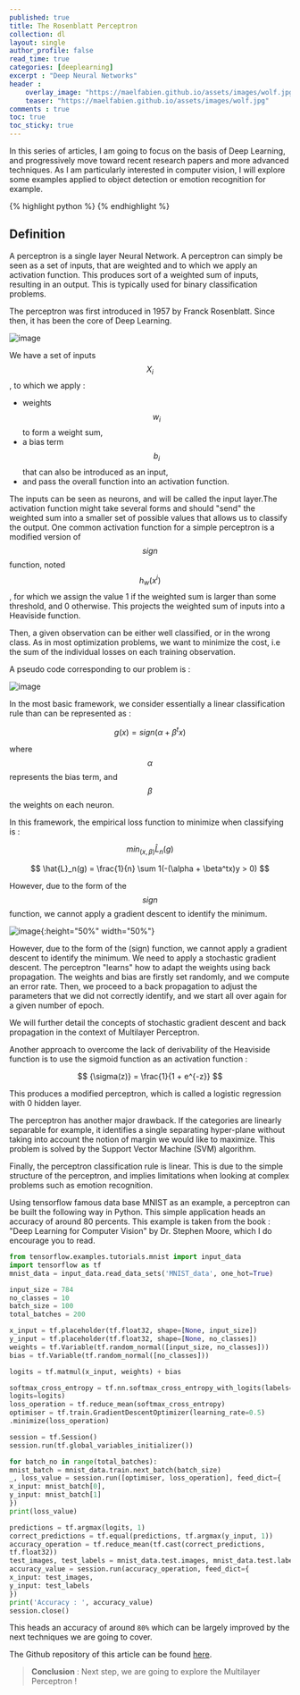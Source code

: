 ```yaml
---
published: true
title: The Rosenblatt Perceptron
collection: dl
layout: single
author_profile: false
read_time: true
categories: [deeplearning]
excerpt : "Deep Neural Networks"
header :
    overlay_image: "https://maelfabien.github.io/assets/images/wolf.jpg"
    teaser: "https://maelfabien.github.io/assets/images/wolf.jpg"
comments : true
toc: true
toc_sticky: true
---
```

In this series of articles, I am going to focus on the basis of Deep Learning, and progressively move toward recent research papers and more advanced techniques. As I am particularly interested in computer vision, I will explore some examples applied to object detection or emotion recognition for example.

{% highlight python %}
{% endhighlight %}

<script type="text/javascript" async
    src="https://cdn.mathjax.org/mathjax/latest/MathJax.js?config=TeX-MML-AM_CHTML">
</script>

## Definition

A perceptron is a single layer Neural Network. A perceptron can simply be seen as a set of inputs, that are weighted and to which we apply an activation function. This produces sort of a weighted sum of inputs, resulting in an output. This is typically used for binary classification problems. 

The perceptron was first introduced in 1957 by Franck Rosenblatt. Since then, it has been the core of Deep Learning.


![image](https://maelfabien.github.io/assets/images/perceptron.png)

We have a set of inputs $$ X_i $$, to which we apply :
- weights $$ w_i $$ to form a weight sum,
- a bias term $$ b_i $$ that can also be introduced as an input,
- and pass the overall function into an activation function.


The inputs can be seen as neurons, and will be called the input layer.The activation function might take several forms and should "send" the weighted sum into a smaller set of possible values that allows us to classify the output. One common activation function for a simple perceptron is a modified version of $$ sign $$ function, noted $$ h_w(x^i) $$, for which we assign the value 1 if the weighted sum is larger than some threshold, and 0 otherwise. This projects the weighted sum of inputs into a Heaviside function.

Then, a given observation can be either well classified, or in the wrong class. As in most optimization problems, we want to minimize the cost, i.e the sum of the individual losses on each training observation.

A pseudo code corresponding to our problem is :

![image](https://maelfabien.github.io/assets/images/pseudo.png)


In the most basic framework, we consider essentially a linear classification rule than can be represented as :

$$ g(x) = sign({\alpha + \beta^tx}) $$


where $$ {\alpha} $$ represents the bias term, and $$ {\beta} $$ the weights on each neuron.

In this framework, the empirical loss function to minimize when classifying is :

$$ min_{(x, {\beta})}\hat{L}_n(g) $$

$$ \hat{L}_n(g) = \frac{1}{n} \sum 1(-(\alpha + \beta^tx)y > 0)  $$

However, due to the form of the $$ sign $$ function, we cannot apply a gradient descent to identify the minimum. 


![image](https://maelfabien.github.io/assets/images/Signum_function.svg.png){:height="50%" width="50%"}

However, due to the form of the \(sign\) function, we cannot apply a gradient descent to identify the minimum. We need to apply a stochastic gradient descent. The perceptron "learns" how to adapt the weights using back propagation. The weights and bias are firstly set randomly, and we compute an error rate. Then, we proceed to a back propagation to adjust the parameters that we did not correctly identify, and we start all over again for a given number of epoch.

We will further detail the concepts of stochastic gradient descent and back propagation in the context of Multilayer Perceptron.

Another approach to overcome the lack of derivability of the Heaviside function is to use the sigmoid function as an activation function :

$$ {\sigma(z)} = \frac{1}{1 + e^{-z}}  $$

This produces a modified perceptron, which is called a logistic regression with 0 hidden layer.

The perceptron has another major drawback. If the categories are linearly separable for example, it identifies a single separating hyper-plane without taking into account the notion of margin we would like to maximize. This problem is solved by the Support Vector Machine (SVM) algorithm.

Finally, the perceptron classification rule is linear. This is due to the simple structure of the perceptron, and implies limitations when looking at complex problems such as emotion recognition.

Using tensorflow famous data base MNIST as an example, a perceptron can be built the following way in Python. This simple application heads an accuracy of around 80 percents. This example is taken from the book : "Deep Learning for Computer Vision" by Dr. Stephen Moore, which I do encourage you to read.

```python
from tensorflow.examples.tutorials.mnist import input_data
import tensorflow as tf
mnist_data = input_data.read_data_sets('MNIST_data', one_hot=True)

input_size = 784
no_classes = 10
batch_size = 100
total_batches = 200

x_input = tf.placeholder(tf.float32, shape=[None, input_size])
y_input = tf.placeholder(tf.float32, shape=[None, no_classes])
weights = tf.Variable(tf.random_normal([input_size, no_classes]))
bias = tf.Variable(tf.random_normal([no_classes]))

logits = tf.matmul(x_input, weights) + bias

softmax_cross_entropy = tf.nn.softmax_cross_entropy_with_logits(labels=y_input,
logits=logits)
loss_operation = tf.reduce_mean(softmax_cross_entropy)
optimiser = tf.train.GradientDescentOptimizer(learning_rate=0.5)
.minimize(loss_operation)

session = tf.Session()
session.run(tf.global_variables_initializer())

for batch_no in range(total_batches):
mnist_batch = mnist_data.train.next_batch(batch_size)
_, loss_value = session.run([optimiser, loss_operation], feed_dict={
x_input: mnist_batch[0],
y_input: mnist_batch[1]
})
print(loss_value)

predictions = tf.argmax(logits, 1)
correct_predictions = tf.equal(predictions, tf.argmax(y_input, 1))
accuracy_operation = tf.reduce_mean(tf.cast(correct_predictions,
tf.float32))
test_images, test_labels = mnist_data.test.images, mnist_data.test.labels
accuracy_value = session.run(accuracy_operation, feed_dict={
x_input: test_images,
y_input: test_labels
})
print('Accuracy : ', accuracy_value)
session.close()
```
This heads an accuracy of around `80%` which can be largely improved by the next techniques we are going to cover.

The Github repository of this article can be found [here](https://github.com/maelfabien/Machine_Learning_Tutorials).

> **Conclusion** : Next step, we are going to explore the Multilayer Perceptron !
